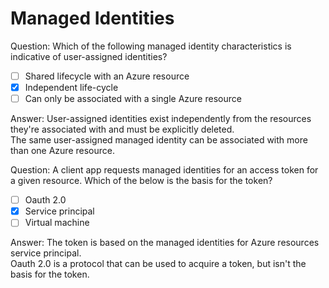 # Managed Identities

Question: Which of the following managed identity characteristics is indicative of user-assigned identities?

- [ ] Shared lifecycle with an Azure resource
- [x] Independent life-cycle
- [ ] Can only be associated with a single Azure resource

Answer: User-assigned identities exist independently from the resources they're associated with and must be explicitly deleted.  
The same user-assigned managed identity can be associated with more than one Azure resource.

Question: A client app requests managed identities for an access token for a given resource. Which of the below is the basis for the token?

- [ ] Oauth 2.0
- [x] Service principal
- [ ] Virtual machine

Answer: The token is based on the managed identities for Azure resources service principal.  
Oauth 2.0 is a protocol that can be used to acquire a token, but isn't the basis for the token.
